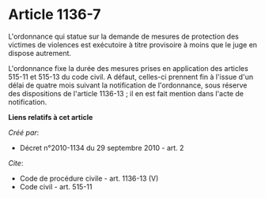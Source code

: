 # Article 1136-7

L'ordonnance qui statue sur la demande de mesures de protection des victimes de violences est exécutoire à titre provisoire à
moins que le juge en dispose autrement. 

L'ordonnance fixe la durée des mesures prises en application des articles 515-11 et 515-13 du code civil. A défaut, celles-ci
prennent fin à l'issue d'un délai de quatre mois suivant la notification de l'ordonnance, sous réserve des dispositions de
l'article 1136-13 ; il en est fait mention dans l'acte de notification.

**Liens relatifs à cet article**

_Créé par_:

  - Décret n°2010-1134 du 29 septembre 2010 - art. 2

_Cite_:

  - Code de procédure civile - art. 1136-13 (V)
  - Code civil - art. 515-11
